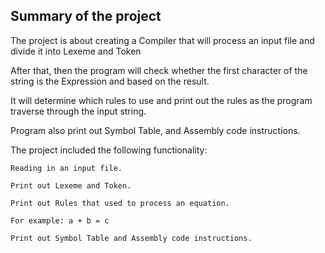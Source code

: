 ## Summary of the project
The project is about creating a Compiler that will process an input file and divide it into Lexeme and Token

After that, then the program will check whether the first character of the string is the Expression and based on the result. 

It will determine which rules to use and print out the rules as the program traverse through the input string.

Program also print out Symbol Table, and Assembly code instructions.

The project included the following functionality: 

	Reading in an input file. 

	Print out Lexeme and Token.

	Print out Rules that used to process an equation.

	For example: a + b = c

	Print out Symbol Table and Assembly code instructions.